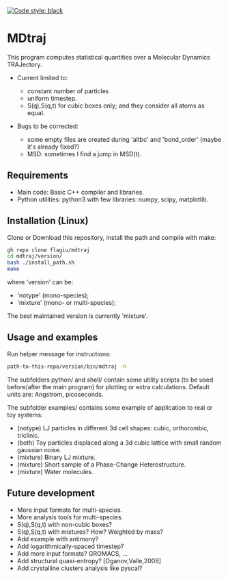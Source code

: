 [![Code style: black](https://img.shields.io/badge/code%20style-black-000000.svg)](https://github.com/psf/black)

# MDtraj

This program computes statistical quantities over a Molecular Dynamics TRAJectory.

- Current limited to:
	- constant number of particles
	- uniform timestep.
	- S(q),S(q,t) for cubic boxes only; and they consider all atoms as equal.

- Bugs to be corrected:
	- some empty files are created during 'altbc' and 'bond_order' (maybe it's already fixed?)
	- MSD: sometimes I find a jump in MSD(t).

## Requirements

- Main code: Basic C++ compiler and libraries.
- Python utilities: python3 with few libraries: numpy, scipy, matplotlib.

## Installation (Linux)

Clone or Download this repository, install the path and compile with make:
```bash
gh repo clone flagiu/mdtraj
cd mdtraj/version/
bash ./install_path.sh
make
```
where 'version' can be:
- 'notype' (mono-species);
- 'mixture' (mono- or multi-species);

The best maintained version is currently 'mixture'.

## Usage and examples

Run helper message for instructions:
```bash
path-to-this-repo/version/bin/mdtraj -h
```

The subfolders python/ and shell/ contain some utility scripts (to be used before/after the main program) for plotting or extra calculations. Default units are: Angstrom, picoseconds.

The subfolder examples/ contains some example of application to real or toy systems:
- (notype) LJ particles in different 3d cell shapes: cubic, orthorombic, triclinic.
- (both) Toy particles displaced along a 3d cubic lattice with small random gaussian noise.
- (mixture) Binary LJ mixture.
- (mixture) Short sample of a Phase-Change Heterostructure.
- (mixture) Water molecules.

## Future development

- More input formats for multi-species.
- More analysis tools for multi-species.
- S(q),S(q,t) with non-cubic boxes?
- S(q),S(q,t) with mixtures? How? Weighted by mass?
- Add example with antimony?
- Add logarithmically-spaced timestep?
- Add more input formats? GROMACS, ...
- Add structural quasi-entropy? [Oganov,Valle,2008]
- Add crystalline clusters analysis like pyscal?
